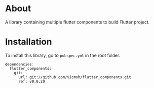 # About

A library containing multiple flutter components to build
Flutter project.

# Installation

To install this library, go to `pubspec.yml` in
the root folder.

```
dependencies:
  flutter_components:
    git:
      url: git://github.com/vicmoh/flutter_components.git
      ref: v0.0.20
```

